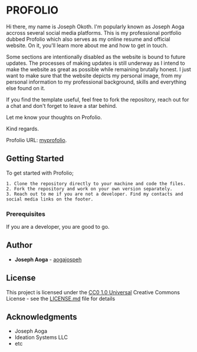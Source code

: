 # PROFOLIO

Hi there, my name is Joseph Okoth. I'm popularly known as Joseph Aoga accross several social media platforms. This is my professional portfolio dubbed Profolio which also serves as my online resume and official website. On it, you'll learn more about me and how to get in touch.

Some sections are intentionally disabled as the website is bound to future updates. The processes of making updates is still underway as I intend to make the website as great as possible while remaining brutally honest. I just want to make sure that the website depicts my personal image, from my personal information to my professional background, skills and everything else found on it.

If you find the template useful, feel free to fork the repository, reach out for a chat and don't forget to leave a star behind.

Let me know your thoughts on Profolio.

Kind regards.

Profolio URL:
[myprofolio](https://profolio.github.com/josephaoga/109311bb0361f32d87a2).

## Getting Started

To get started with Profolio;
    
    1. Clone the repository directly to your machine and code the files.
    2. Fork the repository and work on your own version separately.
    3. Reach out to me if you are not a developer. Find my contacts and social media links on the footer.

### Prerequisites

If you are a developer, you are good to go.

## Author

  - **Joseph Aoga** - 
    [aogajospeh](https://github.com/aogajoseph)

## License

This project is licensed under the [CC0 1.0 Universal](LICENSE.md)
Creative Commons License - see the [LICENSE.md](LICENSE.md) file for
details

## Acknowledgments

  - Joseph Aoga
  - Ideation Systems LLC
  - etc

